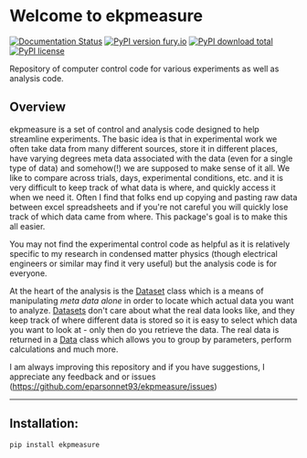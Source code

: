 # Welcome to ekpmeasure 


[![Documentation Status](https://readthedocs.org/projects/ekpmeasure/badge/?version=latest)](http://ekpmeasure.readthedocs.io/?badge=latest)
[![PyPI version fury.io](https://badge.fury.io/py/ekpmeasure.svg)](https://pypi.org/project/ekpmeasure/)
[![PyPI download total](https://img.shields.io/pypi/dt/ekpmeasure.svg)](https://pypi.python.org/pypi/ekpmeasure/)
[![PyPI license](https://img.shields.io/pypi/l/ekpmeasure.svg)](https://pypi.org/project/ekpmeasure/)


Repository of computer control code for various experiments as well as analysis code. 


## Overview

ekpmeasure is a set of control and analysis code designed to help streamline experiments. The basic idea is that in experimental work we often take data from many different sources, store it in different places, have varying degrees meta data associated with the data (even for a single type of data) and somehow(!) we are supposed to make sense of it all. We like to compare across trials, days, experimental conditions, etc. and it is very difficult to keep track of what data is where, and quickly access it when we need it. Often I find that folks end up copying and pasting raw data between excel spreadsheets and if you're not careful you will quickly lose track of which data came from where. This package's goal is to make this all easier. 

You may not find the experimental control code as helpful as it is relatively specific to my research in condensed matter physics (though electrical engineers or similar may find it very useful) but the analysis code is for everyone. 

At the heart of the analysis is the [Dataset](#https://ekpmeasure.readthedocs.io/en/latest/analysis-core-reference/#dataset) class which is a means of manipulating *meta data alone* in order to locate which actual data you want to analyze. [Datasets](#https://ekpmeasure.readthedocs.io/en/latest/analysis-core-reference/#dataset) don't care about what the real data looks like, and they keep track of where different data is stored so it is easy to select which data you want to look at - only then do you retrieve the data. The real data is returned in a [Data](#https://ekpmeasure.readthedocs.io/en/latest/analysis-core-reference/#data) class which allows you to group by parameters, perform calculations and much more.  

I am always improving this repository and if you have suggestions, I appreciate any feedback and or issues (<https://github.com/eparsonnet93/ekpmeasure/issues>)

---
## Installation:

```bash
pip install ekpmeasure
```